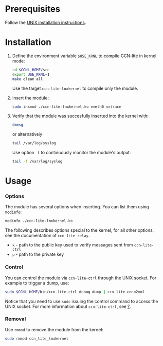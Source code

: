 # Prerequisites

Follow the [UNIX installation instructions](README-unix.md).

# Installation

1.  Define the environment variable `$USE_KRNL` to compile CCN-lite in kernel mode:

    ```bash
    cd $CCNL_HOME/src
    export USE_KRNL=1
    make clean all
    ```

    Use the target `ccn-lite-lnxkernel` to compile only the module.

2.  Insert the module:
    ```bash
    sudo insmod ./ccn-lite-lnxkernel.ko e=eth0 v=trace
    ```

3.  Verify that the module was succesfully inserted into the kernel with:
    ```bash
    dmesg
    ```
    or alternatively
    ```bash
    tail /var/log/syslog
    ```
    Use option `-f` to continuously monitor the module's output:
    ```bash
    tail -f /var/log/syslog
    ```

# Usage

### Options

The module has several options when inserting. You can list them using `modinfo`:

```bash
modinfo ./ccn-lite-lnxkernel.ko
```

The following describes options special to the kernel, for all other options, see the documentation of `ccn-lite-relay`. <!--- TODO: link to document -->

* `k` - path to the public key used to verify messages sent from `ccn-lite-ctrl`
* `p` - path to the private key <!-- TODO: Add more info -->

### Control

You can control the module via `ccn-lite-ctrl` through the UNIX socket. For example to trigger a dump, use:

```bash
sudo $CCNL_HOME/bin/ccn-lite-ctrl debug dump | ccn-lite-ccnb2xml
```

Notice that you need to use `sudo` issuing the control command to access the UNIX socket. For more information about `ccn-lite-ctrl`, see [?](?). <!--- TODO: Add link -->

### Removal

Use `rmmod` to remove the module from the kernel:
```bash
sudo rmmod ccn_lite_lnxkernel
```
